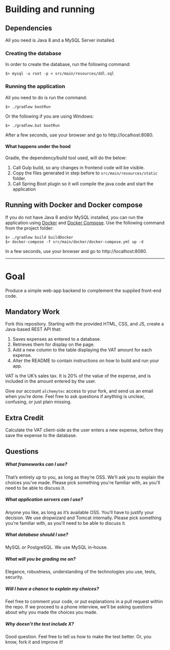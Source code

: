 Building and running
====

## Dependencies
All you need is Java 8 and a MySQL Server installed.

### Creating the database
In order to create the database, run the following command:

    $> mysql -u root -p < src/main/resources/ddl.sql

### Running the application
All you need to do is run the command:

    $> ./gradlew bootRun
    
Or the following if you are using Windows:
    
    $> ./gradlew.bat bootRun
    
After a few seconds, use your browser and go to http://localhost:8080.
    
#### What happens under the hood
Gradle, the dependency/build tool used, will do the below:

1. Call Gulp build, so any changes in frontend code will be visible.
2. Copy the files generated in step before to `src/main/resources/static` folder.
3. Call Spring Boot plugin so it will compile the java code and start the application

## Running with Docker and Docker compose
If you do not have Java 8 and/or MySQL installed, you can run the application using [Docker](https://www.docker.com/) and [Docker Compose](https://docs.docker.com/compose/). Use the following command from the project folder:

    $> ./gradlew build buildDocker
    $> docker-compose -f src/main/docker/docker-compose.yml up -d
    
In a few seconds, use your browser and go to http://localhost:8080.

---

Goal
====
Produce a simple web-app backend to complement the supplied front-end code.

Mandatory Work
--------------
Fork this repository. Starting with the provided HTML, CSS, and JS, create a Java-based REST API that:

1. Saves expenses as entered to a database.
2. Retrieves them for display on the page. 
3. Add a new column to the table displaying the VAT amount for each expense.
4. Alter the README to contain instructions on how to build and run your app.

VAT is the UK’s sales tax. It is 20% of the value of the expense, and is included in the amount entered by the user.

Give our account `alchemytec` access to your fork, and send us an email when you’re done. Feel free to ask questions if anything is unclear, confusing, or just plain missing.

Extra Credit
------------
Calculate the VAT client-side as the user enters a new expense, before they save the expense to the database.

Questions
---------
##### What frameworks can I use?
That’s entirely up to you, as long as they’re OSS. We’ll ask you to explain the choices you’ve made. Please pick something you're familiar with, as you'll need to be able to discuss it.

##### What application servers can I use?
Anyone you like, as long as it’s available OSS. You’ll have to justify your decision. We use dropwizard and Tomcat internally. Please pick something you're familiar with, as you'll need to be able to discuss it.

##### What database should I use?
MySQL or PostgreSQL. We use MySQL in-house.

##### What will you be grading me on?
Elegance, robustness, understanding of the technologies you use, tests, security. 

##### Will I have a chance to explain my choices?
Feel free to comment your code, or put explanations in a pull request within the repo. If we proceed to a phone interview, we’ll be asking questions about why you made the choices you made. 

##### Why doesn’t the test include X?
Good question. Feel free to tell us how to make the test better. Or, you know, fork it and improve it!
